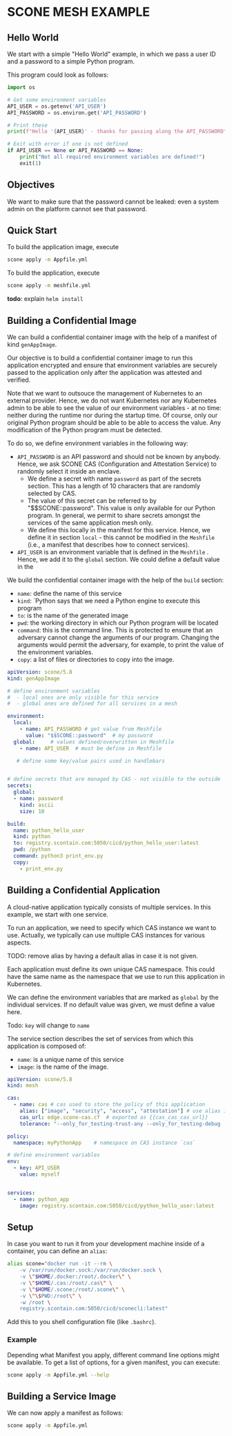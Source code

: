 # SCONE MESH EXAMPLE

## Hello World

We start with a simple "Hello World" example, in which we pass a user ID and a password to a simple Python program.

This program could look as follows:

```python
import os

# Get some environment variables
API_USER = os.getenv('API_USER')
API_PASSWORD = os.environ.get('API_PASSWORD')

# Print these
print(f"Hello '{API_USER}' - thanks for passing along the API_PASSWORD")

# Exit with error if one is not defined
if API_USER == None or API_PASSWORD == None:
    print("Not all required environment variables are defined!")
    exit(1)
```

## Objectives

We want to make sure that the password cannot be leaked: even a system admin on the platform cannot see that password.

## Quick Start

To build the application image, execute

```bash
scone apply -m Appfile.yml
```

To build the application, execute

```bash
scone apply -m meshfile.yml
```

**todo**: explain `helm install`

## Building a Confidential Image

We can build a confidential container image with the help of a manifest of kind `genAppImage`.

Our objective is to build a confidential container image to run this application encrypted and ensure that environment variables are securely passed to the application only after the application was attested and verified.

Note that we want to outsouce the management of Kubernetes to an external provider. Hence, we do not want Kubernetes nor any Kubernetes admin to be able to see the value of our environment variables - at no time: neither during the runtime nor during the startup time. Of course, only our original Python program should be able to be able to access the value. Any modification of the Python program must be detected.

To do so, we define environment variables in the following way:

- `API_PASSWORD` is an API password and should not be known by anybody. Hence, we ask SCONE CAS (Configuration and Attestation Service) to randomly select it inside an enclave.
  - We define a secret with name `password` as part of the secrets section. This has a length of 10 characters that are randomly selected by CAS.
  - The value of this secret can be referred to by "$$SCONE::password". This value is only available for our Python program. In general, we permit to share secrets amongst the services of the same application mesh only.
  - We define this locally in the manifest for this service. Hence, we define it in section `local` - this cannot be modified in the `Meshfile` (i.e., a manifest that describes how to connect services).
- `API_USER` is an environment variable that is defined in the `Meshfile` . Hence, we add it to the `global` section. We could define a default value in the 


We build the confidential container image with the help of the `build` section:

- `name`: define the name of this service
- `kind`: `Python says that we need a Python engine to execute this program
- `to`: is the name of the generated image
- `pwd`: the working directory in which our Python program will be located
- `command`:  this is the command line. This is protected to ensure that an adversary cannot change the arguments of our program. Changing the arguments would permit the adversary, for example, to print the value of the environment variables.
- `copy`: a list of files or directories to copy into the image.


```yml
apiVersion: scone/5.8
kind: genAppImage

# define environment variables
#  - local ones are only visible for this service
#  - global ones are defined for all services in a mesh

environment:
  local:
    - name: API_PASSWORD # get value from Meshfile
      value: "$$SCONE::password"  # my password
  global:     # values defined/overwritten in Meshfile
    - name: API_USER  # must be define in Meshfile

   # define some key/value pairs used in handlebars  


# define secrets that are managed by CAS - not visible to the outside
secrets:
  global: 
  - name: password
    kind: ascii
    size: 10

build:
  name: python_hello_user
  kind: python
  to: registry.scontain.com:5050/cicd/python_hello_user:latest
  pwd: /python
  command: python3 print_env.py
  copy:
    - print_env.py
```

## Building a Confidential Application

A cloud-native application typically consists of multiple services. In this example, we start with one service.

To run an application, we need to specify which CAS instance we want to use. Actually, we typically can use multiple CAS instances for various aspects.

TODO: remove alias by having a default alias in case it is not given.

Each application must define its own unique CAS namespace. This could have the same name as the namespace that we use to run this application in Kubernetes.

We can define the environment variables that are marked as `global` by the individual services. If no default value was given, we must define a value here.

Todo: `key` will change to `name`

The service section describes the set of services from which this application is composed of:

- `name`: is a unique name of this service
- `image`: is the name of the image.

```yml
apiVersion: scone/5.8
kind: mesh

cas:
  - name: cas # cas used to store the policy of this application
    alias: ["image", "security", "access", "attestation"] # use alias in case CAS instance has multiple roles
    cas_url: edge.scone-cas.cf  # exported as {{cas_cas_cas_url}}
    tolerance: "--only_for_testing-trust-any --only_for_testing-debug  --only_for_testing-ignore-signer -C -G -S"

policy:
  namespace: myPythonApp    # namespace on CAS instance `cas`

# define environment variables   
env:
  - key: API_USER 
    value: myself


services:
  - name: python_app
    image: registry.scontain.com:5050/cicd/python_hello_user:latest
```

## Setup

In case you want to run it from your development machine inside of a container,
you can define an `alias`:

```bash
alias scone="docker run -it --rm \
    -v /var/run/docker.sock:/var/run/docker.sock \
    -v \"$HOME/.docker:/root/.docker\" \
    -v \"$HOME/.cas:/root/.cas\" \
    -v \"$HOME/.scone:/root/.scone\" \
    -v \"\$PWD:/root\" \
    -w /root \
    registry.scontain.com:5050/cicd/sconecli:latest"
```

Add this to you shell configuration file (like `.bashrc`).

### Example

Depending what Manifest you apply, different command line options might be available.
To get a list of options, for a given manifest, you can execute:

```bash
scone apply -m Appfile.yml --help
```

## Building a Service Image

We can now apply a manifest as follows:

```bash
scone apply -m Appfile.yml 
```
